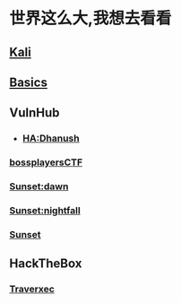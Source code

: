 # 世界这么大,我想去看看

## [Kali](./Kali)

## [Basics](./Basics)

## VulnHub

- ### [HA:Dhanush](./VulnHub/HA-Dhanush.md)

### [bossplayersCTF](./VulnHub/bossplayersCTF.md)

### [Sunset:dawn](./VulnHub/Sunset-dawn.md)

### [Sunset:nightfall](./VulnHub/Sunset-nightfall.md)

### [Sunset](./VulnHub/Sunset.md)

## HackTheBox

### [Traverxec](./HackTheBox/Traverxec.md)
